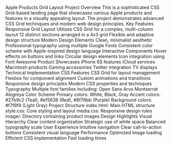 Apple Products Grid Layout
Project Overview
This is a sophisticated CSS Grid-based landing page that showcases various Apple products and features in a visually appealing layout. The project demonstrates advanced CSS Grid techniques and modern web design principles.
Key Features
Responsive Grid Layout
Utilizes CSS Grid for a complex, multi-column layout
12 distinct sections arranged in a 4x3 grid
Flexible and adaptive design structure
Modern Design Elements
Clean, minimalist aesthetic
Professional typography using multiple Google Fonts
Consistent color scheme with Apple-inspired design language
Interactive Components
Hover effects on buttons and links
Circular design elements
Icon integration using Font Awesome
Product Showcases
iPhone 6S features
iCloud services
Macintosh products
Gaming accessories
Twitter integration
TV displays
Technical Implementation
CSS Features
CSS Grid for layout management
Flexbox for component alignment
Custom animations and transitions
Responsive design principles
Modern CSS properties and techniques
Typography
Multiple font families including:
Open Sans
Arvo
Montserrat
Alegreya
Color Scheme
Primary colors: White, Black, Gray
Accent colors: #27b9c2 (Teal), #ef5638 (Red), #8f76bb (Purple)
Background colors: #f7f8f9 (Light Gray)
Project Structure
index.html: Main HTML structure
style.css: Core styling and layout
media.css: Responsive design rules
image/: Directory containing product images
Design Highlights
Visual Hierarchy
Clear content organization
Strategic use of white space
Balanced typography scale
User Experience
Intuitive navigation
Clear call-to-action buttons
Consistent visual language
Performance
Optimized image loading
Efficient CSS implementation
Fast loading times
